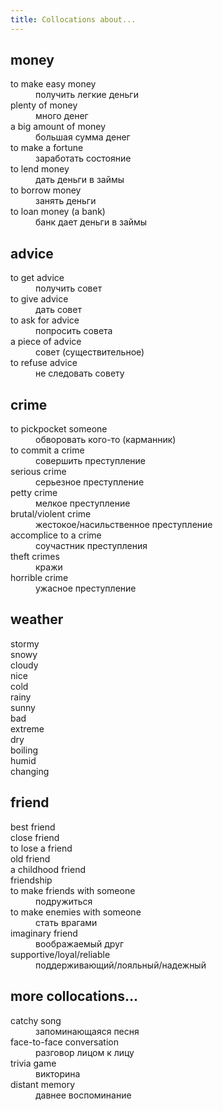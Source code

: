 ```yaml
---
title: Collocations about...
---
```


## money

<dl>
<dt>to make easy money
<dd>получить легкие деньги
<dt>plenty of money
<dd>много денег
<dt>a big amount of money
<dd>большая сумма денег
<dt>to make a fortune
<dd>заработать состояние
<dt>to lend money
<dd>дать деньги в займы
<dt>to borrow money
<dd>занять деньги
<dt>to loan money (a bank)
<dd>банк дает деньги в займы
</dl>

## advice

<dl>
<dt>to get advice
<dd>получить совет
<dt>to give advice
<dd>дать совет
<dt>to ask for advice
<dd>попросить совета
<dt>a piece of advice
<dd>совет (существительное)
<dt>to refuse advice
<dd>не следовать совету
</dl>

## crime

<dl>
<dt>to pickpocket someone
<dd>обворовать кого-то (карманник)
<dt>to commit a crime
<dd>совершить преступление
<dt>serious crime
<dd>серьезное преступление
<dt>petty crime
<dd>мелкое преступление
<dt>brutal/violent crime
<dd>жестокое/насильственное преступление
<dt>accomplice to a crime
<dd>соучастник преступления
<dt>theft crimes
<dd>кражи
<dt>horrible crime
<dd>ужасное преступление
</dl>

## weather

<dl>
<dt>stormy
<dt>snowy
<dt>cloudy
<dt>nice
<dt>cold
<dt>rainy
<dt>sunny
<dt>bad
<dt>extreme
<dt>dry
<dt>boiling
<dt>humid
<dt>changing
</dl>

## friend

<dl>
<dt>best friend
<dt>close friend
<dt>to lose a friend
<dt>old friend
<dt>a childhood friend
<dt>friendship
<dt>to make friends with someone
<dd>подружиться
<dt>to make enemies with someone
<dd>стать врагами
<dt>imaginary friend
<dd>воображаемый друг
<dt>supportive/loyal/reliable
<dd>поддерживающий/лояльный/надежный
</dl>

## more collocations...

<dl>
<dt>catchy song
<dd>запоминающаяся песня
<dt>face-to-face conversation
<dd>разговор лицом к лицу
<dt>trivia game
<dd>викторина
<dt>distant memory
<dd>давнее воспоминание
</dl>
